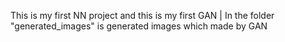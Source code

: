 This is my first NN project and this is my first GAN | 
 
 In the folder "generated_images" is generated images which made by GAN
